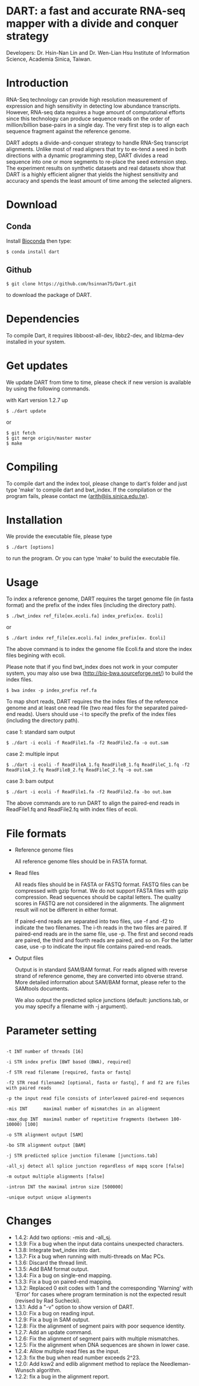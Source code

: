 DART: a fast and accurate RNA-seq mapper with a divide and conquer strategy
===================

Developers: Dr. Hsin-Nan Lin and Dr. Wen-Lian Hsu Institute of Information Science, Academia Sinica, Taiwan.

# Introduction
RNA-Seq technology can provide high resolution measurement of expression and high sensitivity in detecting low abundance transcripts. However, RNA-seq data requires a huge amount of computational efforts since this technology can produce sequence reads on the order of million/billion base-pairs in a single day. The very first step is to align each sequence fragment against the reference genome.

DART adopts a divide-and-conquer strategy to handle RNA-Seq transcript alignments. Unlike most of read aligners that try to ex-tend a seed in both directions with a dynamic programming step, DART divides a read sequence into one or more segments to re-place the seed extension step. The experiment results on synthetic datasets and real datasets show that DART is a highly efficient aligner that yields the highest sensitivity and accuracy and spends the least amount of time among the selected aligners.

# Download

## Conda
Install [Bioconda](https://bioconda.github.io/user/install.html) then type:
```
$ conda install dart
```

## Github
  ```
  $ git clone https://github.com/hsinnan75/Dart.git
  ```
to download the package of DART.

# Dependencies

To compile Dart, it requires libboost-all-dev, libbz2-dev, and liblzma-dev installed in your system.

# Get updates

We update DART from time to time, please check if new version is available by using the following commands.

with Kart version 1.2.7 up
  ```
  $ ./dart update 
  ```
or
  ```
  $ git fetch
  $ git merge origin/master master
  $ make
  ```
# Compiling

To compile dart and the index tool, please change to dart's folder and just type 'make' to compile dart and bwt_index. If the compilation or the program fails, please contact me (arith@iis.sinica.edu.tw).

# Installation

We provide the executable file, please type 

  ```
  $ ./dart [options]
  ```
to run the program. Or you can type 'make' to build the executable file.

# Usage

To index a reference genome, DART requires the target genome file (in fasta format) and the prefix of the index files (including the directory path).

  ```
  $ ./bwt_index ref_file[ex.ecoli.fa] index_prefix[ex. Ecoli]
  ```
or
  ```
  $ ./dart index ref_file[ex.ecoli.fa] index_prefix[ex. Ecoli]
  ```
The above command is to index the genome file Ecoli.fa and store the index files begining with ecoli.

Please note that if you find bwt_index does not work in your computer system, you may also use bwa (http://bio-bwa.sourceforge.net/) to build the index files.
  ```
  $ bwa index -p index_prefix ref.fa
  ```

To map short reads, DART requires the the index files of the reference genome and at least one read file (two read files for the separated paired-end reads). Users should use -i to specify the prefix of the index files (including the directory path).

 case 1: standard sam output
  ```
 $ ./dart -i ecoli -f ReadFile1.fa -f2 ReadFile2.fa -o out.sam
  ```

 case 2: multiple input 
  ```
 $ ./dart -i ecoli -f ReadFileA_1.fq ReadFileB_1.fq ReadFileC_1.fq -f2 ReadFileA_2.fq ReadFileB_2.fq ReadFileC_2.fq -o out.sam
  ```

 case 3: bam output
  ```
 $ ./dart -i ecoli -f ReadFile1.fa -f2 ReadFile2.fa -bo out.bam
  ```

The above commands are to run DART to align the paired-end reads in ReadFile1.fq and ReadFile2.fq with index files of ecoli.

# File formats

- Reference genome files

    All reference genome files should be in FASTA format.

- Read files

    All reads files should be in FASTA or FASTQ format. FASTQ files can be compressed with gzip format. We do not support FASTA files with gzip compression.
    Read sequences should be capital letters. The quality scores in FASTQ are not considered in the alignments. The alignment result will not be different in either format.

    If paired-end reads are separated into two files, use -f and -f2 to indicate the two filenames. The i-th reads in the two files are paired. If paired-end reads are in the same file, use -p. The first and second reads are paired, the third and fourth reads are paired, and so on. For the latter case, use -p to indicate the input file contains paired-end reads.

- Output files

    Output is in standard SAM/BAM format. For reads aligned with reverse strand of reference genome, they are converted into obverse strand. More detailed information about SAM/BAM format, please refer to the SAMtools documents.

    We also output the predicted splice junctions (default: junctions.tab, or you may specify a filename with -j argument).

# Parameter setting

 ```

-t INT number of threads [16]

-i STR index prefix [BWT based (BWA), required]

-f STR read filename [required, fasta or fastq]

-f2 STR read filename2 [optional, fasta or fastq], f and f2 are files with paired reads

-p the input read file consists of interleaved paired-end sequences

-mis INT      maximal number of mismatches in an alignment

-max_dup INT  maximal number of repetitive fragments (between 100-10000) [100]

-o STR alignment output [SAM]

-bo STR alignment output [BAM]

-j STR predicted splice junction filename [junctions.tab]

-all_sj detect all splice junction regardless of mapq score [false]

-m output multiple alignments [false]

-intron INT the maximal intron size [500000]

-unique output unique alignments

  ```
# Changes
- 1.4.2: Add two options: -mis and -all_sj.
- 1.3.9: Fix a bug when the input data contains unexpected characters.
- 1.3.8: Integrate bwt_index into dart.
- 1.3.7: Fix a bug when running with multi-threads on Mac PCs.
- 1.3.6: Discard the thread limit.
- 1.3.5: Add BAM format output.
- 1.3.4: Fix a bug on single-end mapping.
- 1.3.3: Fix a bug on paired-end mapping.
- 1.3.2: Replaced 0 exit codes with 1 and the corresponding 'Warning' with 'Error' for cases where program termination is not the expected result (revised by Rad Suchecki).
- 1.3.1: Add a "-v" option to show version of DART.
- 1.3.0: Fix a bug on reading input.
- 1.2.9: Fix a bug in SAM output.
- 1.2.8: Fix the alignment of segment pairs with poor sequence identity.
- 1.2.7: Add an update command.
- 1.2.6: Fix the alignment of segment pairs with multiple mismatches.
- 1.2.5: Fix the alignment when DNA sequences are shown in lower case.
- 1.2.4: Allow multiple read files as the input.
- 1.2.3: fix the bug when read number exceeds 2^23.
- 1.2.0: Add ksw2 and edlib alignment method to replace the Needleman-Wunsch algorithm.
- 1.2.2: fix a bug in the alignment report.

